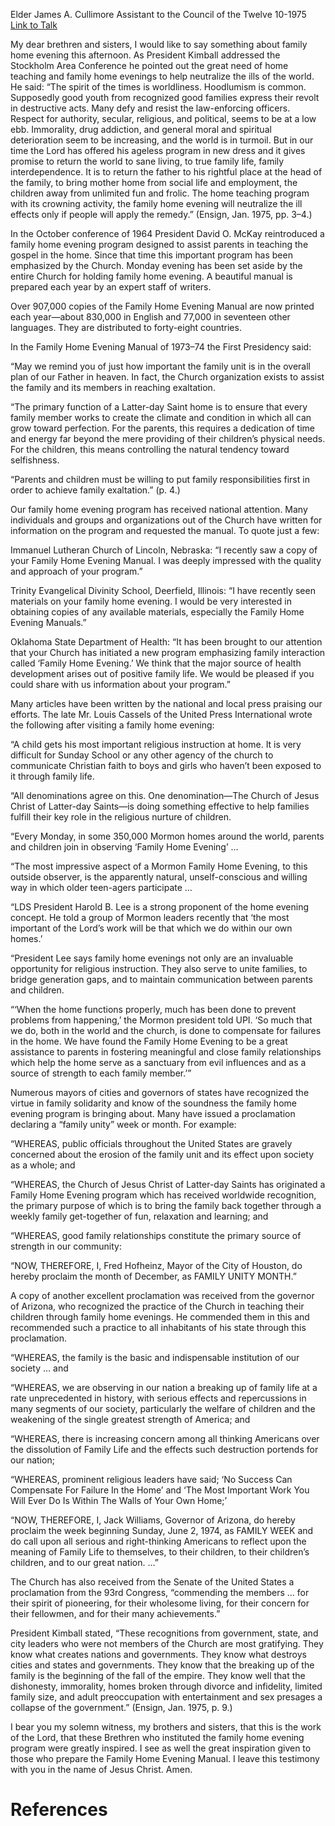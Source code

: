 Elder James A. Cullimore
Assistant to the Council of the Twelve
10-1975
[Link to Talk](https://www.churchofjesuschrist.org/study/general-conference/1975/10/family-home-evening?lang=eng)

My dear brethren and sisters, I would like to say something about family home evening this afternoon. As President Kimball addressed the Stockholm Area Conference he pointed out the great need of home teaching and family home evenings to help neutralize the ills of the world. He said: “The spirit of the times is worldliness. Hoodlumism is common. Supposedly good youth from recognized good families express their revolt in destructive acts. Many defy and resist the law-enforcing officers. Respect for authority, secular, religious, and political, seems to be at a low ebb. Immorality, drug addiction, and general moral and spiritual deterioration seem to be increasing, and the world is in turmoil. But in our time the Lord has offered his ageless program in new dress and it gives promise to return the world to sane living, to true family life, family interdependence. It is to return the father to his rightful place at the head of the family, to bring mother home from social life and employment, the children away from unlimited fun and frolic. The home teaching program with its crowning activity, the family home evening will neutralize the ill effects only if people will apply the remedy.” (Ensign, Jan. 1975, pp. 3–4.)

In the October conference of 1964 President David O. McKay reintroduced a family home evening program designed to assist parents in teaching the gospel in the home. Since that time this important program has been emphasized by the Church. Monday evening has been set aside by the entire Church for holding family home evening. A beautiful manual is prepared each year by an expert staff of writers.

Over 907,000 copies of the Family Home Evening Manual are now printed each year—about 830,000 in English and 77,000 in seventeen other languages. They are distributed to forty-eight countries.

In the Family Home Evening Manual of 1973–74 the First Presidency said:

“May we remind you of just how important the family unit is in the overall plan of our Father in heaven. In fact, the Church organization exists to assist the family and its members in reaching exaltation.

“The primary function of a Latter-day Saint home is to ensure that every family member works to create the climate and condition in which all can grow toward perfection. For the parents, this requires a dedication of time and energy far beyond the mere providing of their children’s physical needs. For the children, this means controlling the natural tendency toward selfishness.



“Parents and children must be willing to put family responsibilities first in order to achieve family exaltation.” (p. 4.)

Our family home evening program has received national attention. Many individuals and groups and organizations out of the Church have written for information on the program and requested the manual. To quote just a few:

Immanuel Lutheran Church of Lincoln, Nebraska: “I recently saw a copy of your Family Home Evening Manual. I was deeply impressed with the quality and approach of your program.”

Trinity Evangelical Divinity School, Deerfield, Illinois: “I have recently seen materials on your family home evening. I would be very interested in obtaining copies of any available materials, especially the Family Home Evening Manuals.”

Oklahoma State Department of Health: “It has been brought to our attention that your Church has initiated a new program emphasizing family interaction called ‘Family Home Evening.’ We think that the major source of health development arises out of positive family life. We would be pleased if you could share with us information about your program.”

Many articles have been written by the national and local press praising our efforts. The late Mr. Louis Cassels of the United Press International wrote the following after visiting a family home evening:

“A child gets his most important religious instruction at home. It is very difficult for Sunday School or any other agency of the church to communicate Christian faith to boys and girls who haven’t been exposed to it through family life.

“All denominations agree on this. One denomination—The Church of Jesus Christ of Latter-day Saints—is doing something effective to help families fulfill their key role in the religious nurture of children.

“Every Monday, in some 350,000 Mormon homes around the world, parents and children join in observing ‘Family Home Evening’ …

“The most impressive aspect of a Mormon Family Home Evening, to this outside observer, is the apparently natural, unself-conscious and willing way in which older teen-agers participate …

“LDS President Harold B. Lee is a strong proponent of the home evening concept. He told a group of Mormon leaders recently that ‘the most important of the Lord’s work will be that which we do within our own homes.’

“President Lee says family home evenings not only are an invaluable opportunity for religious instruction. They also serve to unite families, to bridge generation gaps, and to maintain communication between parents and children.

“‘When the home functions properly, much has been done to prevent problems from happening,’ the Mormon president told UPI. ‘So much that we do, both in the world and the church, is done to compensate for failures in the home. We have found the Family Home Evening to be a great assistance to parents in fostering meaningful and close family relationships which help the home serve as a sanctuary from evil influences and as a source of strength to each family member.’”

Numerous mayors of cities and governors of states have recognized the virtue in family solidarity and know of the soundness the family home evening program is bringing about. Many have issued a proclamation declaring a “family unity” week or month. For example:

“WHEREAS, public officials throughout the United States are gravely concerned about the erosion of the family unit and its effect upon society as a whole; and

“WHEREAS, the Church of Jesus Christ of Latter-day Saints has originated a Family Home Evening program which has received worldwide recognition, the primary purpose of which is to bring the family back together through a weekly family get-together of fun, relaxation and learning; and

“WHEREAS, good family relationships constitute the primary source of strength in our community:

“NOW, THEREFORE, I, Fred Hofheinz, Mayor of the City of Houston, do hereby proclaim the month of December, as FAMILY UNITY MONTH.”

A copy of another excellent proclamation was received from the governor of Arizona, who recognized the practice of the Church in teaching their children through family home evenings. He commended them in this and recommended such a practice to all inhabitants of his state through this proclamation.

“WHEREAS, the family is the basic and indispensable institution of our society … and

“WHEREAS, we are observing in our nation a breaking up of family life at a rate unprecedented in history, with serious effects and repercussions in many segments of our society, particularly the welfare of children and the weakening of the single greatest strength of America; and

“WHEREAS, there is increasing concern among all thinking Americans over the dissolution of Family Life and the effects such destruction portends for our nation;

“WHEREAS, prominent religious leaders have said; ‘No Success Can Compensate For Failure In the Home’ and ‘The Most Important Work You Will Ever Do Is Within The Walls of Your Own Home;’

“NOW, THEREFORE, I, Jack Williams, Governor of Arizona, do hereby proclaim the week beginning Sunday, June 2, 1974, as FAMILY WEEK and do call upon all serious and right-thinking Americans to reflect upon the meaning of Family Life to themselves, to their children, to their children’s children, and to our great nation. …”

The Church has also received from the Senate of the United States a proclamation from the 93rd Congress, “commending the members … for their spirit of pioneering, for their wholesome living, for their concern for their fellowmen, and for their many achievements.”

President Kimball stated, “These recognitions from government, state, and city leaders who were not members of the Church are most gratifying. They know what creates nations and governments. They know what destroys cities and states and governments. They know that the breaking up of the family is the beginning of the fall of the empire. They know well that the dishonesty, immorality, homes broken through divorce and infidelity, limited family size, and adult preoccupation with entertainment and sex presages a collapse of the government.” (Ensign, Jan. 1975, p. 9.)

I bear you my solemn witness, my brothers and sisters, that this is the work of the Lord, that these Brethren who instituted the family home evening program were greatly inspired. I see as well the great inspiration given to those who prepare the Family Home Evening Manual. I leave this testimony with you in the name of Jesus Christ. Amen.

# References
